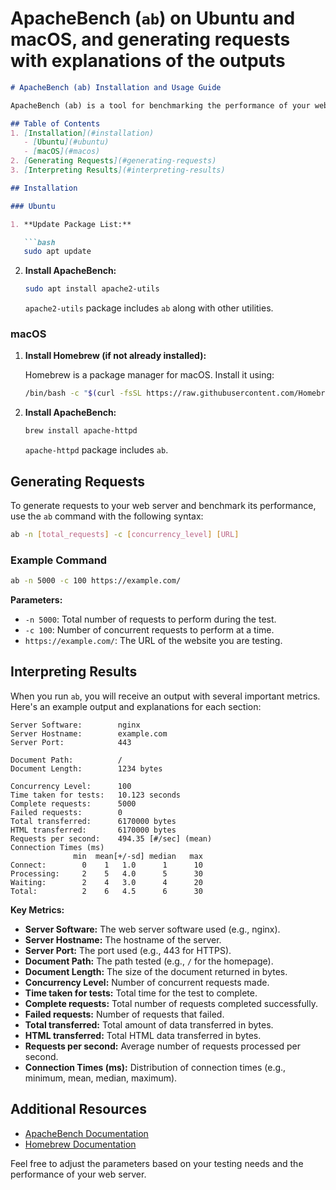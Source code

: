 # ApacheBench (`ab`) on Ubuntu and macOS, and generating requests with explanations of the outputs

```markdown
# ApacheBench (ab) Installation and Usage Guide

ApacheBench (ab) is a tool for benchmarking the performance of your web server. This guide provides instructions for installing `ab` on Ubuntu and macOS, and details on how to generate requests and interpret the results.

## Table of Contents
1. [Installation](#installation)
   - [Ubuntu](#ubuntu)
   - [macOS](#macos)
2. [Generating Requests](#generating-requests)
3. [Interpreting Results](#interpreting-results)

## Installation

### Ubuntu

1. **Update Package List:**

   ```bash
   sudo apt update
   ```

2. **Install ApacheBench:**

   ```bash
   sudo apt install apache2-utils
   ```

   `apache2-utils` package includes `ab` along with other utilities.

### macOS

1. **Install Homebrew (if not already installed):**

   Homebrew is a package manager for macOS. Install it using:

   ```bash
   /bin/bash -c "$(curl -fsSL https://raw.githubusercontent.com/Homebrew/install/HEAD/install.sh)"
   ```

2. **Install ApacheBench:**

   ```bash
   brew install apache-httpd
   ```

   `apache-httpd` package includes `ab`.

## Generating Requests

To generate requests to your web server and benchmark its performance, use the `ab` command with the following syntax:

```bash
ab -n [total_requests] -c [concurrency_level] [URL]
```

### Example Command

```bash
ab -n 5000 -c 100 https://example.com/
```

**Parameters:**

- `-n 5000`: Total number of requests to perform during the test.
- `-c 100`: Number of concurrent requests to perform at a time.
- `https://example.com/`: The URL of the website you are testing.

## Interpreting Results

When you run `ab`, you will receive an output with several important metrics. Here's an example output and explanations for each section:

```plaintext
Server Software:        nginx
Server Hostname:        example.com
Server Port:            443

Document Path:          /
Document Length:        1234 bytes

Concurrency Level:      100
Time taken for tests:   10.123 seconds
Complete requests:      5000
Failed requests:        0
Total transferred:      6170000 bytes
HTML transferred:       6170000 bytes
Requests per second:    494.35 [#/sec] (mean)
Connection Times (ms)
              min  mean[+/-sd] median   max
Connect:        0    1   1.0      1      10
Processing:     2    5   4.0      5      30
Waiting:        2    4   3.0      4      20
Total:          2    6   4.5      6      30
```

**Key Metrics:**

- **Server Software:** The web server software used (e.g., nginx).
- **Server Hostname:** The hostname of the server.
- **Server Port:** The port used (e.g., 443 for HTTPS).
- **Document Path:** The path tested (e.g., `/` for the homepage).
- **Document Length:** The size of the document returned in bytes.
- **Concurrency Level:** Number of concurrent requests made.
- **Time taken for tests:** Total time for the test to complete.
- **Complete requests:** Total number of requests completed successfully.
- **Failed requests:** Number of requests that failed.
- **Total transferred:** Total amount of data transferred in bytes.
- **HTML transferred:** Total HTML data transferred in bytes.
- **Requests per second:** Average number of requests processed per second.
- **Connection Times (ms):** Distribution of connection times (e.g., minimum, mean, median, maximum).

## Additional Resources

- [ApacheBench Documentation](https://httpd.apache.org/docs/2.4/programs/ab.html)
- [Homebrew Documentation](https://brew.sh/)

Feel free to adjust the parameters based on your testing needs and the performance of your web server.
